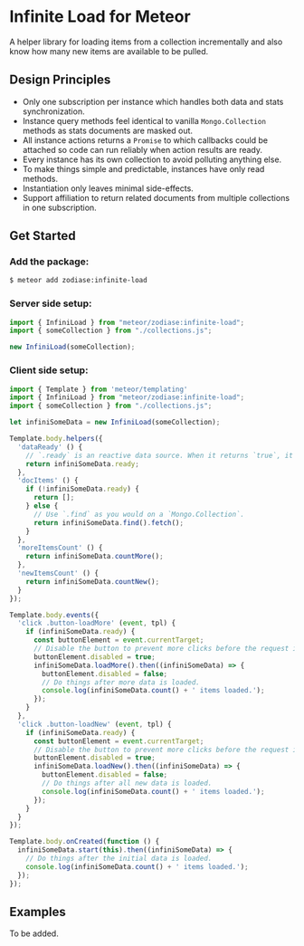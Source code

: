 Infinite Load for Meteor
========================
A helper library for loading items from a collection incrementally and also know how many new items are available to be pulled.

Design Principles
------------------------
- Only one subscription per instance which handles both data and stats synchronization.
- Instance query methods feel identical to vanilla `Mongo.Collection` methods as stats documents are masked out.
- All instance actions returns a `Promise` to which callbacks could be attached so code can run reliably when action results are ready.
- Every instance has its own collection to avoid polluting anything else.
- To make things simple and predictable, instances have only read methods.
- Instantiation only leaves minimal side-effects.
- Support affiliation to return related documents from multiple collections in one subscription.

Get Started
------------------------
### Add the package:

```Bash
$ meteor add zodiase:infinite-load
```

### Server side setup:
```JavaScript
import { InfiniLoad } from "meteor/zodiase:infinite-load";
import { someCollection } from "./collections.js";

new InfiniLoad(someCollection);
```

### Client side setup:
```JavaScript
import { Template } from 'meteor/templating'
import { InfiniLoad } from "meteor/zodiase:infinite-load";
import { someCollection } from "./collections.js";

let infiniSomeData = new InfiniLoad(someCollection);

Template.body.helpers({
  'dataReady' () {
    // `.ready` is an reactive data source. When it returns `true`, it is safe to access data.
    return infiniSomeData.ready;
  },
  'docItems' () {
    if (!infiniSomeData.ready) {
      return [];
    } else {
      // Use `.find` as you would on a `Mongo.Collection`.
      return infiniSomeData.find().fetch();
    }
  },
  'moreItemsCount' () {
    return infiniSomeData.countMore();
  },
  'newItemsCount' () {
    return infiniSomeData.countNew();
  }
});

Template.body.events({
  'click .button-loadMore' (event, tpl) {
    if (infiniSomeData.ready) {
      const buttonElement = event.currentTarget;
      // Disable the button to prevent more clicks before the request is ready.
      buttonElement.disabled = true;
      infiniSomeData.loadMore().then((infiniSomeData) => {
        buttonElement.disabled = false;
        // Do things after more data is loaded.
        console.log(infiniSomeData.count() + ' items loaded.');
      });
    }
  },
  'click .button-loadNew' (event, tpl) {
    if (infiniSomeData.ready) {
      const buttonElement = event.currentTarget;
      // Disable the button to prevent more clicks before the request is ready.
      buttonElement.disabled = true;
      infiniSomeData.loadNew().then((infiniSomeData) => {
        buttonElement.disabled = false;
        // Do things after all new data is loaded.
        console.log(infiniSomeData.count() + ' items loaded.');
      });
    }
  }
});

Template.body.onCreated(function () {
  infiniSomeData.start(this).then((infiniSomeData) => {
    // Do things after the initial data is loaded.
    console.log(infiniSomeData.count() + ' items loaded.');
  });
});
```

Examples
------------------------
To be added.
